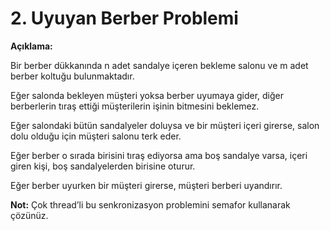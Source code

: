 # 2. Uyuyan Berber Problemi

**Açıklama:**

Bir berber dükkanında n adet sandalye içeren bekleme salonu ve m adet berber koltuğu bulunmaktadır.

Eğer salonda bekleyen müşteri yoksa berber uyumaya gider, diğer berberlerin tıraş ettiği müşterilerin işinin bitmesini beklemez.

Eğer salondaki bütün sandalyeler doluysa ve bir müşteri içeri girerse, salon dolu olduğu için müşteri salonu terk eder.

Eğer berber o sırada birisini tıraş ediyorsa ama boş sandalye varsa, içeri giren kişi, boş sandalyelerden birisine oturur.

Eğer berber uyurken bir müşteri girerse, müşteri berberi uyandırır.

**Not:** Çok thread’li bu senkronizasyon problemini semafor kullanarak çözünüz.
